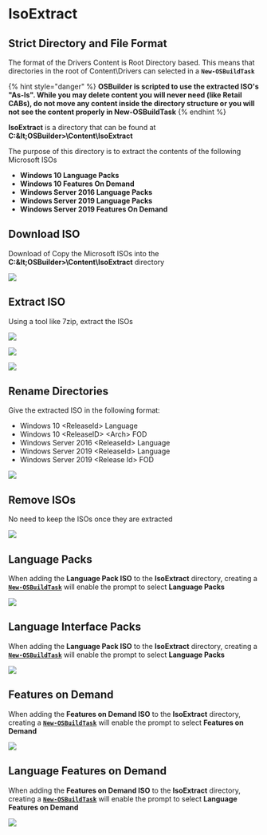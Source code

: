 # IsoExtract

## Strict Directory and File Format

The format of the Drivers Content is Root Directory based.  This means that directories in the root of Content\Drivers can selected in a **`New-OSBuildTask`**

{% hint style="danger" %}
**OSBuilder is scripted to use the extracted ISO's "As-Is".  While you may delete content you will never need \(like Retail CABs\), do not move any content inside the directory structure or you will not see the content properly in New-OSBuildTask**
{% endhint %}

**IsoExtract** is a directory that can be found at **C:\&lt;OSBuilder&gt;\Content\IsoExtract**

The purpose of this directory is to extract the contents of the following Microsoft ISOs

* **Windows 10 Language Packs**
* **Windows 10 Features On Demand**
* **Windows Server 2016 Language Packs**
* **Windows Server 2019 Language Packs**
* **Windows Server 2019 Features On Demand**

## Download ISO

Download of Copy the Microsoft ISOs into the **C:\&lt;OSBuilder&gt;\Content\IsoExtract** directory

![](../../../../.gitbook/assets/2018-10-29_2-12-18.png)

## Extract ISO

Using a tool like 7zip, extract the ISOs

![](../../../../.gitbook/assets/2018-10-29_2-13-21.png)

![](../../../../.gitbook/assets/2018-10-29_2-14-36.png)

![](../../../../.gitbook/assets/2018-10-29_2-15-14.png)

## Rename Directories

Give the extracted ISO in the following format:

* Windows 10 &lt;ReleaseId&gt; Language
* Windows 10 &lt;ReleaseID&gt; &lt;Arch&gt; FOD
* Windows Server 2016 &lt;ReleaseId&gt; Language
* Windows Server 2019 &lt;ReleaseId&gt; Language
* Windows Server 2019 &lt;Release Id&gt; FOD



![](../../../../.gitbook/assets/2019-01-20_17-07-38.png)

## Remove ISOs

No need to keep the ISOs once they are extracted

![](../../../../.gitbook/assets/2018-10-29_2-16-50.png)

## Language Packs

When adding the **Language Pack ISO** to the **IsoExtract** directory, creating a [**`New-OSBuildTask`**](../../../../osbuilder/docs/functions/osbuild/new-osbuildtask/) will enable the prompt to select **Language Packs**

![](../../../../.gitbook/assets/2018-10-29_2-39-45.png)

## Language Interface Packs

When adding the **Language Pack ISO** to the **IsoExtract** directory, creating a [**`New-OSBuildTask`**](../../../../osbuilder/docs/functions/osbuild/new-osbuildtask/) will enable the prompt to select **Language Packs**

![](../../../../.gitbook/assets/2018-10-29_2-42-12.png)

## Features on Demand

When adding the **Features on Demand ISO** to the **IsoExtract** directory, creating a [**`New-OSBuildTask`**](../../../../osbuilder/docs/functions/osbuild/new-osbuildtask/) will enable the prompt to select **Features on Demand**

![](../../../../.gitbook/assets/2018-10-29_2-37-37.png)

## Language Features on Demand

When adding the **Features on Demand ISO** to the **IsoExtract** directory, creating a [**`New-OSBuildTask`**](../../../../osbuilder/docs/functions/osbuild/new-osbuildtask/) will enable the prompt to select **Language Features on Demand**

![](../../../../.gitbook/assets/2018-10-29_2-44-02.png)




